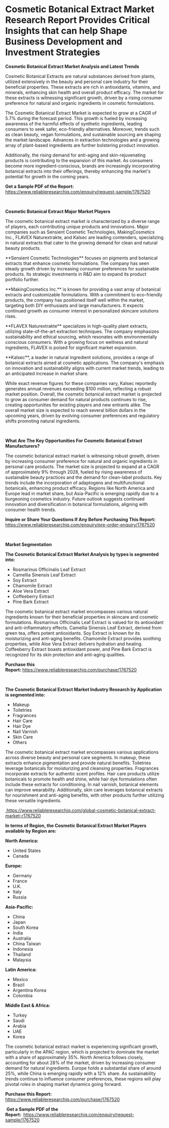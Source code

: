 <p><h1>Cosmetic Botanical Extract Market Research Report Provides Critical Insights that can help Shape Business Development and Investment Strategies</h1></p><p><strong>Cosmetic Botanical Extract Market Analysis and Latest Trends</strong></p>
<p><p>Cosmetic Botanical Extracts are natural substances derived from plants, utilized extensively in the beauty and personal care industry for their beneficial properties. These extracts are rich in antioxidants, vitamins, and minerals, enhancing skin health and overall product efficacy. The market for these extracts is witnessing significant growth, driven by a rising consumer preference for natural and organic ingredients in cosmetic formulations. </p><p>The Cosmetic Botanical Extract Market is expected to grow at a CAGR of 5.7% during the forecast period. This growth is fueled by increasing awareness of the harmful effects of synthetic ingredients, leading consumers to seek safer, eco-friendly alternatives. Moreover, trends such as clean beauty, vegan formulations, and sustainable sourcing are shaping the market landscape. Advances in extraction technologies and a growing array of plant-based ingredients are further bolstering product innovation. </p><p>Additionally, the rising demand for anti-aging and skin-rejuvenating products is contributing to the expansion of this market. As consumers become more ingredient-conscious, brands are increasingly incorporating botanical extracts into their offerings, thereby enhancing the market's potential for growth in the coming years.</p></p>
<p><strong>Get a Sample PDF of the Report:&nbsp;</strong> <a href="https://www.reliableresearchiq.com/enquiry/request-sample/1767520?utm_campaign=3261&utm_medium=2&utm_source=Github&utm_content=ia&utm_term=19042025&utm_id=cosmetic-botanical-extract">https://www.reliableresearchiq.com/enquiry/request-sample/1767520</a></p>
<p>&nbsp;</p>
<p><strong>Cosmetic Botanical Extract Major Market Players</strong></p>
<p><p>The cosmetic botanical extract market is characterized by a diverse range of players, each contributing unique products and innovations. Major companies such as Sensient Cosmetic Technologies, MakingCosmetics Inc., FLAVEX Naturextrakte, and Kalsec are leading contenders, specializing in natural extracts that cater to the growing demand for clean and natural beauty products.</p><p>**Sensient Cosmetic Technologies** focuses on pigments and botanical extracts that enhance cosmetic formulations. The company has seen steady growth driven by increasing consumer preferences for sustainable products. Its strategic investments in R&D aim to expand its product portfolio further.</p><p>**MakingCosmetics Inc.** is known for providing a vast array of botanical extracts and customizable formulations. With a commitment to eco-friendly products, the company has positioned itself well within the market, targeting both DIY enthusiasts and large manufacturers. It expects continued growth as consumer interest in personalized skincare solutions rises.</p><p>**FLAVEX Naturextrakte** specializes in high-quality plant extracts, utilizing state-of-the-art extraction techniques. The company emphasizes sustainability and ethical sourcing, which resonates with environmentally conscious consumers. With a growing focus on wellness and natural ingredients, FLAVEX is poised for significant market expansion.</p><p>**Kalsec**, a leader in natural ingredient solutions, provides a range of botanical extracts aimed at cosmetic applications. The company's emphasis on innovation and sustainability aligns with current market trends, leading to an anticipated increase in market share.</p><p>While exact revenue figures for these companies vary, Kalsec reportedly generates annual revenues exceeding $100 million, reflecting a robust market position. Overall, the cosmetic botanical extract market is projected to grow as consumer demand for natural products continues to rise, creating opportunities for existing players and new entrants alike. The overall market size is expected to reach several billion dollars in the upcoming years, driven by evolving consumer preferences and regulatory shifts promoting natural ingredients.</p></p>
<p>&nbsp;</p>
<p><strong>What Are The Key Opportunities For Cosmetic Botanical Extract Manufacturers?</strong></p>
<p><p>The cosmetic botanical extract market is witnessing robust growth, driven by increasing consumer preference for natural and organic ingredients in personal care products. The market size is projected to expand at a CAGR of approximately 9% through 2028, fueled by rising awareness of sustainable beauty practices and the demand for clean-label products. Key trends include the incorporation of adaptogens and multifunctional botanicals, enhancing product efficacy. Regions like North America and Europe lead in market share, but Asia-Pacific is emerging rapidly due to a burgeoning cosmetics industry. Future outlook suggests continued innovation and diversification in botanical formulations, aligning with consumer health trends.</p></p>
<p><strong>Inquire or Share Your Questions If Any Before Purchasing This Report:</strong> <a href="https://www.reliableresearchiq.com/enquiry/pre-order-enquiry/1767520?utm_campaign=3261&utm_medium=2&utm_source=Github&utm_content=ia&utm_term=19042025&utm_id=cosmetic-botanical-extract">https://www.reliableresearchiq.com/enquiry/pre-order-enquiry/1767520</a></p>
<p>&nbsp;</p>
<p><strong>Market Segmentation</strong></p>
<p><strong>The Cosmetic Botanical Extract Market Analysis by types is segmented into:</strong></p>
<p><ul><li>Rosmarinus Officinalis Leaf Extract</li><li>Camellia Sinensis Leaf Extract</li><li>Soy Extract</li><li>Chamomile Extract</li><li>Aloe Vera Extract</li><li>Coffeeberry Extract</li><li>Pine Bark Extract</li></ul></p>
<p><p>The cosmetic botanical extract market encompasses various natural ingredients known for their beneficial properties in skincare and cosmetic formulations. Rosmarinus Officinalis Leaf Extract is valued for its antioxidant and anti-inflammatory effects. Camellia Sinensis Leaf Extract, derived from green tea, offers potent antioxidants. Soy Extract is known for its moisturizing and anti-aging benefits. Chamomile Extract provides soothing properties, while Aloe Vera Extract delivers hydration and healing. Coffeeberry Extract boasts antioxidant power, and Pine Bark Extract is recognized for its skin protection and anti-aging qualities.</p></p>
<p><strong>Purchase this Report:&nbsp;</strong><a href="https://www.reliableresearchiq.com/purchase/1767520?utm_campaign=3261&utm_medium=2&utm_source=Github&utm_content=ia&utm_term=19042025&utm_id=cosmetic-botanical-extract">https://www.reliableresearchiq.com/purchase/1767520</a></p>
<p>&nbsp;</p>
<p><strong>The Cosmetic Botanical Extract Market Industry Research by Application is segmented into:</strong></p>
<p><ul><li>Makeup</li><li>Toiletries</li><li>Fragrances</li><li>Hair Care</li><li>Hair Dye</li><li>Nail Varnish</li><li>Skin Care</li><li>Others</li></ul></p>
<p><p>The cosmetic botanical extract market encompasses various applications across diverse beauty and personal care segments. In makeup, these extracts enhance pigmentation and provide natural benefits. Toiletries leverage botanicals for moisturizing and cleansing properties. Fragrances incorporate extracts for authentic scent profiles. Hair care products utilize botanicals to promote health and shine, while hair dye formulations often include these extracts for conditioning. In nail varnish, botanical elements can improve wearability. Additionally, skin care leverages botanical extracts for nourishment and anti-aging benefits, with other products further utilizing these versatile ingredients.</p></p>
<p><a href="https://www.reliableresearchiq.com/global-cosmetic-botanical-extract-market-r1767520?utm_campaign=3261&utm_medium=2&utm_source=Github&utm_content=ia&utm_term=19042025&utm_id=cosmetic-botanical-extract">&nbsp;https://www.reliableresearchiq.com/global-cosmetic-botanical-extract-market-r1767520</a></p>
<p><strong>In terms of Region, the Cosmetic Botanical Extract Market Players available by Region are:</strong></p>
<p>
    <p> <strong> North America: </strong>
        <ul>
            <li>United States</li>
            <li>Canada</li>
        </ul>
        </p> 
    <p> <strong> Europe: </strong>
        <ul>
            <li>Germany</li>
            <li>France</li>
            <li>U.K.</li>
            <li>Italy</li>
            <li>Russia</li>
        </ul>
        </p> 
    <p> <strong> Asia-Pacific: </strong>
        <ul>
            <li>China</li>
            <li>Japan</li>
            <li>South Korea</li>
            <li>India</li>
            <li>Australia</li>
            <li>China Taiwan</li>
            <li>Indonesia</li>
            <li>Thailand</li>
            <li>Malaysia</li>
        </ul>
        </p> 
    <p> <strong> Latin America: </strong>
        <ul>
            <li>Mexico</li>
            <li>Brazil</li>
            <li>Argentina Korea</li>
            <li>Colombia</li>
        </ul>
        </p> 
    <p> <strong> Middle East & Africa: </strong>
        <ul>
            <li>Turkey</li>
            <li>Saudi</li>
            <li>Arabia</li>
            <li>UAE</li>
            <li>Korea</li>
        </ul>
    </p>
    </p>
<p><p>The cosmetic botanical extract market is experiencing significant growth, particularly in the APAC region, which is projected to dominate the market with a share of approximately 35%. North America follows closely, accounting for about 28% of the market, driven by increasing consumer demand for natural ingredients. Europe holds a substantial share of around 25%, while China is emerging rapidly with a 12% share. As sustainability trends continue to influence consumer preferences, these regions will play pivotal roles in shaping market dynamics going forward.</p></p>
<p><strong>Purchase this Report: </strong><a href="https://www.reliableresearchiq.com/purchase/1767520?utm_campaign=3261&utm_medium=2&utm_source=Github&utm_content=ia&utm_term=19042025&utm_id=cosmetic-botanical-extract">https://www.reliableresearchiq.com/purchase/1767520</a></p>
<p>&nbsp;<strong>Get a Sample PDF of the Report:&nbsp;&nbsp;</strong><a href="https://www.reliableresearchiq.com/enquiry/request-sample/1767520?utm_campaign=3261&utm_medium=2&utm_source=Github&utm_content=ia&utm_term=19042025&utm_id=cosmetic-botanical-extract">https://www.reliableresearchiq.com/enquiry/request-sample/1767520</a></p>
<p><strong></strong></p>
<p><p></p><p></p><p></p></p>